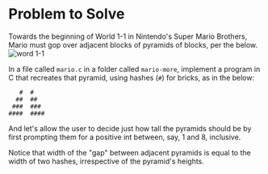 # Problem to Solve
Towards the beginning of World 1-1 in Nintendo's Super Mario Brothers, Mario must gop over adjacent blocks of pyramids of blocks, per the below.<br>
![word 1-1](https://cs50.harvard.edu/x/2024/psets/1/mario/more/pyramids.png)

In a file called `mario.c` in a folder called `mario-more`, implement a program in C that recreates that pyramid, using hashes (`#`) for bricks, as in the below:
```
   #  #
  ##  ##
 ###  ###
####  ####
```
And let's allow the user to decide just how tall the pyramids should be by first prompting them for a positive int between, say, 1 and 8, inclusive.

Notice that width of the "gap" between adjacent pyramids is equal to the width of two hashes, irrespective of the pyramid's heights.

